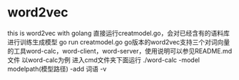 # word2vec
this is word2vec with golang 直接运行creatmodel.go，会对已经含有的语料库进行训练生成模型 go run creatmodel.go go版本的word2vec支持三个对词向量的工具word-calc，word-client，word-server，使用说明可以参见README.md文件 以word-calc为例 进入cmd文件夹下面运行 ./word-calc -model modelpath(模型路径) -add 词语 -v
